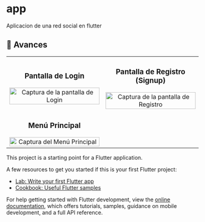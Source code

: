# app

Aplicacion de una red social en flutter

## 📸 Avances 
<table width="100%">
  <tr>
    <td width="50%" align="center">
      <h3>Pantalla de Login</h3>
      <img src="https://github.com/user-attachments/assets/ec5fdf71-6c46-4d2f-b91c-32f34aff599a" 
           alt="Captura de la pantalla de Login" 
           style="width:100%; max-width: 350px;">
    </td>
    <td width="50%" align="center">
      <h3>Pantalla de Registro (Signup)</h3>
      <img src="https://github.com/user-attachments/assets/954aa24a-403d-4509-8f24-52f576a15c8a" 
           alt="Captura de la pantalla de Registro" 
           style="width:100%; max-width: 350px;">
    </td>
  </tr>
  
  <tr>
    <td width="50%" align="center">
      <h3>Menú Principal</h3>
      <img src="https://github.com/user-attachments/assets/0466f0cb-2e92-4583-ac20-0f731fba1094" 
           alt="Captura del Menú Principal" 
           style="width:100%; max-width: 350px;"> 
    </td>
  </tr>
</table>



This project is a starting point for a Flutter application.

A few resources to get you started if this is your first Flutter project:

- [Lab: Write your first Flutter app](https://docs.flutter.dev/get-started/codelab)
- [Cookbook: Useful Flutter samples](https://docs.flutter.dev/cookbook)

For help getting started with Flutter development, view the
[online documentation](https://docs.flutter.dev/), which offers tutorials,
samples, guidance on mobile development, and a full API reference.
